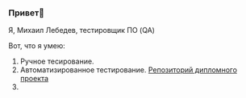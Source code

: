 ### Привет👋

Я, Михаил Лебедев, тестировщик ПО (QA)

Вот, что я умею:
  1. Ручное тесирование. 
  2. Автоматизированное тестирование. [Репозиторий дипломного проекта](https://github.com/pachimar1/qa.diplom)
  3. 


<!--
**pachimar1/pachimar1** is a ✨ _special_ ✨ repository because its `README.md` (this file) appears on your GitHub profile.

Here are some ideas to get you started:

- 🔭 I’m currently working on ...
- 🌱 I’m currently learning ...
- 👯 I’m looking to collaborate on ...
- 🤔 I’m looking for help with ...
- 💬 Ask me about ...
- 📫 How to reach me: ...
- 😄 Pronouns: ...
- ⚡ Fun fact: ...
-->
